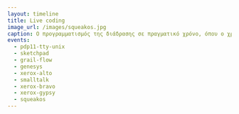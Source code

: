 ```yaml
---
layout: timeline 
title: Live coding 
image_url: /images/squeakos.jpg
caption: Ο προγραμματισμός της διάδρασης σε πραγματικό χρόνο, όπου ο χρήστης μπορεί να αλλάξει την ροή ενός προγράμματος, αποτελεί την χρυσή τομή ανάμεσα στα δύο κυρίαρχα ρεύματα. Ο προγραμματισμός της διάδρασης πέρασε πολύ γρήγορα την δεκαετία του 1970 από τις εργασίες δέσμης που γίνονταν ασύγχρονα και περιστασιακά, σε μια πυκνή και σύγχρονη αλληλεπίδραση με μονολιθικά συστήματα γραφικής διεπαφής, χωρίς να εξερευνήσει την περιοχή του ζωντανού κώδικα. 
events:
  - pdp11-tty-unix
  - sketchpad
  - grail-flow
  - genesys
  - xerox-alto
  - smalltalk
  - xerox-bravo
  - xerox-gypsy
  - squeakos
---
```


